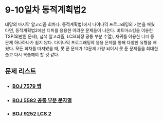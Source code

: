 # 9-10일차 동적계획법2

대망의 마지막 알고리즘 회차다. 동적계획법1에서 다이나믹 프로그래밍의 기본을 배웠다면, 동적계획법2에선 디피를 응용한 어려운 문제들이 나온다. 비트마스킹을 이용한 TSP(외판원 문제), 냅색 알고리즘, LCS(최장 공통 부분 수열), 재귀를 이용한 디피 등 문제 하나하나가 쉽지 않다. 다이나믹 프로그래밍의 응용 문제를 통해 다양한 유형을 배웠다. 모든 회차를 따져봤을 때, 못 푼 문제가 10문제 가량 되어서 못 푼 문제들을 최대한 풀고 다시 복습해야 할 것 같다.



## 문제 리스트

- ### [BOJ 7579 앱](https://github.com/jungtaeyong/alstudy2/blob/ty/SDS/SDS%20알고리즘%20특강/baekjoon%207579%20앱.cpp)

- ### [BOJ 5582 공통 부분 문자열](https://github.com/jungtaeyong/alstudy2/blob/ty/SDS/SDS%20알고리즘%20특강/baekjoon%205582%20공통%20부분%20문자열.cpp)

- ### [BOJ 9252 LCS 2](https://github.com/jungtaeyong/alstudy2/blob/ty/SDS/SDS%20알고리즘%20특강/baekjoon%209252%20LCS%202.cpp)

